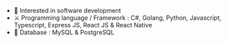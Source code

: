 - 👀 Interested in software development
- ⚔ Programming language / Framework : C#, Golang, Python, Javascript, Typescript, Express JS, React JS & React Native
- 💾 Database : MySQL & PostgreSQL
<!---
ainurx/ainurx is a ✨ special ✨ repository because its `README.md` (this file) appears on your GitHub profile.
You can click the Preview link to take a look at your changes.
--->
